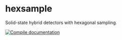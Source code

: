 # hexsample #

Solid-state hybrid detectors with hexagonal sampling.

[![Compile documentation](https://github.com/lucabaldini/hexsample/actions/workflows/ghpdocs.yml/badge.svg)](https://github.com/lucabaldini/hexsample/actions/workflows/ghpdocs.yml)
